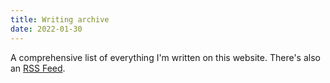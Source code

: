 ```yaml
---
title: Writing archive
date: 2022-01-30
---
```


A comprehensive list of everything I'm written on this website. There's also an [RSS Feed](/index.xml).
